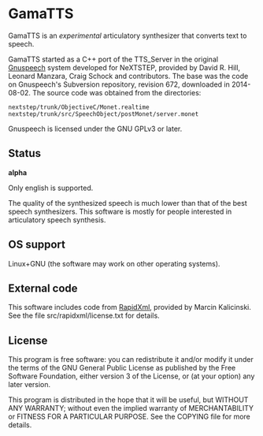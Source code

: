 
GamaTTS
=======

GamaTTS is an *experimental* articulatory synthesizer that converts text to
speech.

GamaTTS started as a C++ port of the TTS_Server in the original [Gnuspeech][]
system developed for NeXTSTEP, provided by David R. Hill, Leonard Manzara,
Craig Schock and contributors.
The base was the code on Gnuspeech's Subversion repository, revision 672,
downloaded in 2014-08-02. The source code was obtained from the directories:

    nextstep/trunk/ObjectiveC/Monet.realtime
    nextstep/trunk/src/SpeechObject/postMonet/server.monet

Gnuspeech is licensed under the GNU GPLv3 or later.

[Gnuspeech]: http://www.gnu.org/software/gnuspeech/

Status
------

**alpha**

Only english is supported.

The quality of the synthesized speech is much lower than that of the best speech
synthesizers. This software is mostly for people interested in articulatory
speech synthesis.

OS support
----------

Linux+GNU (the software may work on other operating systems).

External code
-------------

This software includes code from [RapidXml][], provided by Marcin Kalicinski.
See the file src/rapidxml/license.txt for details.

[RapidXml]: http://rapidxml.sourceforge.net/

License
-------

This program is free software: you can redistribute it and/or modify
it under the terms of the GNU General Public License as published by
the Free Software Foundation, either version 3 of the License, or
(at your option) any later version.

This program is distributed in the hope that it will be useful,
but WITHOUT ANY WARRANTY; without even the implied warranty of
MERCHANTABILITY or FITNESS FOR A PARTICULAR PURPOSE. See the
COPYING file for more details.
